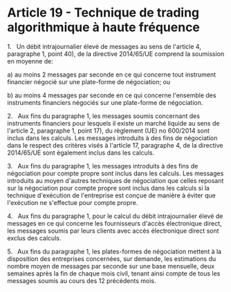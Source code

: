 # Article 19 - Technique de trading algorithmique à haute fréquence


1.   Un débit intrajournalier élevé de messages au sens de l'article 4, paragraphe 1, point 40), de la directive 2014/65/UE comprend la soumission en moyenne de:

a) au moins 2 messages par seconde en ce qui concerne tout instrument financier négocié sur une plate-forme de négociation; ou

b) au moins 4 messages par seconde en ce qui concerne l'ensemble des instruments financiers négociés sur une plate-forme de négociation.

2.   Aux fins du paragraphe 1, les messages soumis concernant des instruments financiers pour lesquels il existe un marché liquide au sens de l'article 2, paragraphe 1, point 17), du règlement (UE) no 600/2014 sont inclus dans les calculs. Les messages introduits à des fins de négociation dans le respect des critères visés à l'article 17, paragraphe 4, de la directive 2014/65/UE sont également inclus dans les calculs.

3.   Aux fins du paragraphe 1, les messages introduits à des fins de négociation pour compte propre sont inclus dans les calculs. Les messages introduits au moyen d'autres techniques de négociation que celles reposant sur la négociation pour compte propre sont inclus dans les calculs si la technique d'exécution de l'entreprise est conçue de manière à éviter que l'exécution ne s'effectue pour compte propre.

4.   Aux fins du paragraphe 1, pour le calcul du débit intrajournalier élevé de messages en ce qui concerne les fournisseurs d'accès électronique direct, les messages soumis par leurs clients avec accès électronique direct sont exclus des calculs.

5.   Aux fins du paragraphe 1, les plates-formes de négociation mettent à la disposition des entreprises concernées, sur demande, les estimations du nombre moyen de messages par seconde sur une base mensuelle, deux semaines après la fin de chaque mois civil, tenant ainsi compte de tous les messages soumis au cours des 12 précédents mois.
